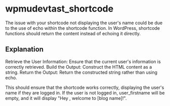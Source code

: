 # wpmudevtast_shortcode
The issue with your shortcode not displaying the user's name could be due to the use of echo within the shortcode function. In WordPress, shortcode functions should return the content instead of echoing it directly.

## Explanation
Retrieve the User Information: Ensure that the current user's information is correctly retrieved.
Build the Output: Construct the HTML content as a string.
Return the Output: Return the constructed string rather than using echo.

This should ensure that the shortcode works correctly, displaying the user's name if they are logged in. If the user is not logged in, user_firstname will be empty, and it will display "Hey , welcome to [blog name]!".
